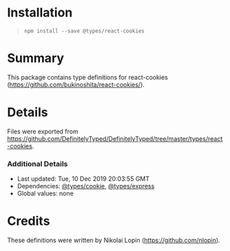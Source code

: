 # Installation
> `npm install --save @types/react-cookies`

# Summary
This package contains type definitions for react-cookies (https://github.com/bukinoshita/react-cookies/).

# Details
Files were exported from https://github.com/DefinitelyTyped/DefinitelyTyped/tree/master/types/react-cookies.

### Additional Details
 * Last updated: Tue, 10 Dec 2019 20:03:55 GMT
 * Dependencies: [@types/cookie](https://npmjs.com/package/@types/cookie), [@types/express](https://npmjs.com/package/@types/express)
 * Global values: none

# Credits
These definitions were written by Nikolai Lopin (https://github.com/nlopin).
